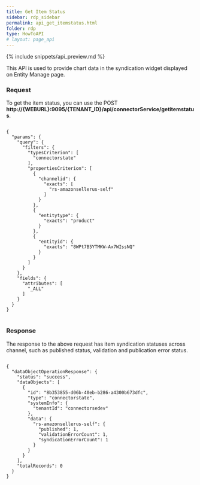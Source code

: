 ```yaml
---
title: Get Item Status
sidebar: rdp_sidebar
permalink: api_get_itemstatus.html
folder: rdp
type: HowToAPI
# layout: page_api
---
```


{% include snippets/api_preview.md %}

This API is used to provide chart data in the syndication widget displayed on Entity Manage page.

### Request

To get the item status, you can use the POST **http://{WEBURL}:9095/{TENANT_ID}/api/connectorService/getitemstatus**.

<pre>
<code>
{
  "params": {
    "query": {
      "filters": {
        "typesCriterion": [
          "connectorstate"
        ],
        "propertiesCriterion": [
          {
            "channelid": {
              "exacts": [
                "rs-amazonsellerus-self"
              ]
            }
          },
          {
            "entitytype": {
              "exacts": "product"
            }
          },
          {
            "entityid": {
              "exacts": "8WPt7B5YTMKW-Ax7WIssNQ"
            }
          }
        ]
      }
    },
    "fields": {
      "attributes": [
        "_ALL"
      ]
    }
  }
}
</code>
</pre>

### Response

The response to the above request has item syndication statuses across channel, such as published status, validation and publication error status.

<pre>
<code>
{
  "dataObjectOperationResponse": {
    "status": "success",
    "dataObjects": [
      {
        "id": "8b353855-d06b-40eb-b286-a4300b673dfc",
        "type": "connectorstate",
        "systemInfo": {
          "tenantId": "connectorsedev"
        },
        "data": {
          "rs-amazonsellerus-self": {
            "published": 1,
            "validationErrorCount": 1,
            "syndicationErrorCount": 1
          }
        }
      }
    ],
    "totalRecords": 0
  }
}
</code>
</pre>
